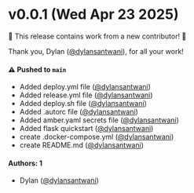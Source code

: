 # v0.0.1 (Wed Apr 23 2025)

:tada: This release contains work from a new contributor! :tada:

Thank you, Dylan ([@dylansantwani](https://github.com/dylansantwani)), for all your work!

#### ⚠️ Pushed to `main`

- Added deploy.yml file ([@dylansantwani](https://github.com/dylansantwani))
- Added release.yml file ([@dylansantwani](https://github.com/dylansantwani))
- Added deploy.sh file ([@dylansantwani](https://github.com/dylansantwani))
- Added .autorc file ([@dylansantwani](https://github.com/dylansantwani))
- Added amber.yaml secrets file ([@dylansantwani](https://github.com/dylansantwani))
- Added flask quickstart ([@dylansantwani](https://github.com/dylansantwani))
- create .docker-compose.yml ([@dylansantwani](https://github.com/dylansantwani))
- create README.md ([@dylansantwani](https://github.com/dylansantwani))

#### Authors: 1

- Dylan ([@dylansantwani](https://github.com/dylansantwani))
